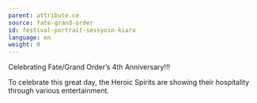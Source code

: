 ```yaml
---
parent: attribute.ce
source: fate-grand-order
id: festival-portrait-sessyoin-kiara
language: en
weight: 0
---
```


Celebrating Fate/Grand Order’s 4th Anniversary!!!

To celebrate this great day, the Heroic Spirits are showing their hospitality through various entertainment.
